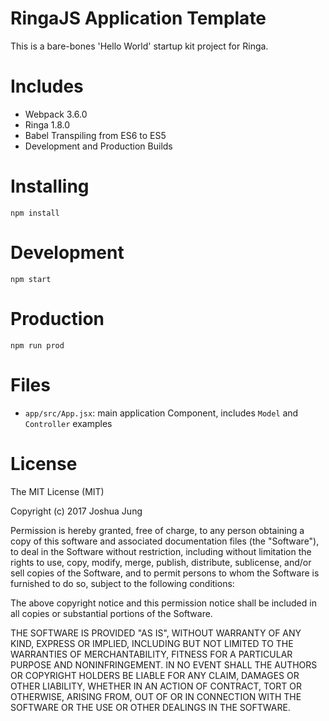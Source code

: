 # RingaJS Application Template

This is a bare-bones 'Hello World' startup kit project for Ringa.

# Includes

* Webpack 3.6.0
* Ringa 1.8.0
* Babel Transpiling from ES6 to ES5
* Development and Production Builds

# Installing

`npm install`

# Development

`npm start`

# Production

`npm run prod`

# Files

* `app/src/App.jsx`: main application Component, includes `Model` and `Controller` examples

License
=======

The MIT License (MIT)

Copyright (c) 2017 Joshua Jung

Permission is hereby granted, free of charge, to any person obtaining a copy
of this software and associated documentation files (the "Software"), to deal
in the Software without restriction, including without limitation the rights
to use, copy, modify, merge, publish, distribute, sublicense, and/or sell
copies of the Software, and to permit persons to whom the Software is
furnished to do so, subject to the following conditions:

The above copyright notice and this permission notice shall be included in all
copies or substantial portions of the Software.

THE SOFTWARE IS PROVIDED "AS IS", WITHOUT WARRANTY OF ANY KIND, EXPRESS OR
IMPLIED, INCLUDING BUT NOT LIMITED TO THE WARRANTIES OF MERCHANTABILITY,
FITNESS FOR A PARTICULAR PURPOSE AND NONINFRINGEMENT. IN NO EVENT SHALL THE
AUTHORS OR COPYRIGHT HOLDERS BE LIABLE FOR ANY CLAIM, DAMAGES OR OTHER
LIABILITY, WHETHER IN AN ACTION OF CONTRACT, TORT OR OTHERWISE, ARISING FROM,
OUT OF OR IN CONNECTION WITH THE SOFTWARE OR THE USE OR OTHER DEALINGS IN THE
SOFTWARE.